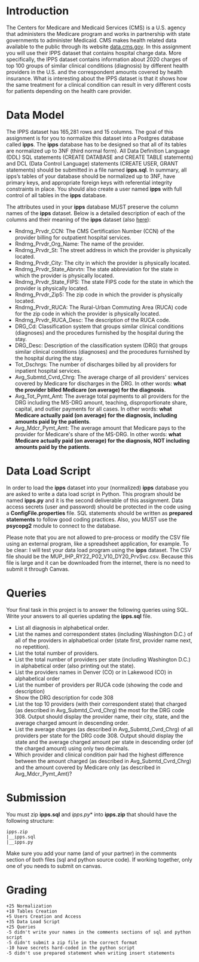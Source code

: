# Introduction

The Centers for Medicare and Medicaid Services (CMS) is a U.S. agency that administers the Medicare program and works in partnership with state governments to administer Medicaid. CMS makes health related data available to the public through its website [data.cms.gov](https://data.cms.gov). In this assignment you will use their IPPS dataset that contains hospital charge data. More specifically, the IPPS dataset contains information about 2020 charges of top 100 groups of similar clinical conditions (diagnosis) by different health providers in the U.S. and the correspondent amounts covered by health insurance.  What is interesting about the IPPS dataset is that it shows how the same treatment for a clinical condition can result in very different costs for patients depending on the health care provider. 

# Data Model 

The IPPS dataset has 165,281 rows and 15 columns.  The goal of this assignment is for you to normalize this dataset into a Postgres database called **ipps**. The **ipps** database has to be designed so that all of its tables are normalized up to 3NF (third normal form). All Data Definition Language (DDL) SQL statements (CREATE DATABASE and CREATE TABLE statements) and DCL (Data Control Language) statements (CREATE USER, GRANT statements) should be submitted in a file named **ipps.sql**.  In summary, all ipps’s tables of your database should be normalized up to 3NF, have primary keys, and appropriate foreign keys with referential integrity constraints in place. You should also create a user named **ipps** with full control of all tables in the **ipps** database.  

The attributes used in your **ipps** database MUST preserve the column names of the **ipps** dataset. Below is a detailed description of each of the columns and their meaning of the **ipps** dataset (also [here](https://data.cms.gov/resources/medicare-inpatient-hospitals-by-provider-and-service-data-dictionary)): 

* Rndrng_Prvdr_CCN: The CMS Certification Number (CCN) of the provider billing for outpatient hospital services.
* Rndrng_Prvdr_Org_Name: The name of the provider.
* Rndrng_Prvdr_St: The street address in which the provider is physically located.
* Rndrng_Prvdr_City: The city in which the provider is physically located.
* Rndrng_Prvdr_State_Abrvtn: The state abbreviation for the state in which the provider is physically located.
* Rndrng_Prvdr_State_FIPS: The state FIPS code for the state in which the provider is physically located.
* Rndrng_Prvdr_Zip5: The zip code in which the provider is physically located.
* Rndrng_Prvdr_RUCA: The Rural-Urban Commuting Area (RUCA) code for the zip code in which the provider is physically located.
* Rndrng_Prvdr_RUCA_Desc: The description of the RUCA code.
* DRG_Cd: Classification system that groups similar clinical conditions (diagnoses) and the procedures furnished by the hospital during the stay.
* DRG_Desc: Description of the classification system (DRG) that groups similar clinical conditions (diagnoses) and the procedures furnished by the hospital during the stay.
* Tot_Dschrgs: The number of discharges billed by all providers for inpatient hospital services.
* Avg_Submtd_Cvrd_Chrg: The average charge of all providers' services covered by Medicare for discharges in the DRG. In other words: **what the provider billed Medicare (on average) for the diagnosis**.  
* Avg_Tot_Pymt_Amt: The average total payments to all providers for the DRG including the MS-DRG amount, teaching,  disproportionate share, capital, and outlier payments for all cases. In other words: **what Medicare actually paid (on average) for the diagnosis, including amounts paid by the patients**. 
* Avg_Mdcr_Pymt_Amt: The average amount that Medicare pays to the provider for Medicare's share of the MS-DRG. In other words: **what Medicare actually paid (on average) for the diagnosis, NOT including amounts paid by the patients**.

# Data Load Script

In order to load the **ipps** dataset into your (normalized) **ipps** database you are asked to write a data load script in Python. This program should be named **ipps.py** and it is the second deliverable of this assignment. Data access secrets (user and password) should be protected in the code using a **ConfigFile.properties** file. SQL statements should be written as **prepared statements** to follow good coding practices. Also, you MUST use the **psycopg2** module to connect to the database. 

Please note that you are not allowed to pre-process or modify the CSV file using an external program, like a spreadsheet application, for example.  To be clear: I will test your data load program using the **ipps** dataset. The CSV file should be the MUP_IHP_RY22_P02_V10_DY20_PrvSvc.csv. Because this file is large and it can be downloaded from the internet, there is no need to submit it through Canvas.  

# Queries 
 
Your final task in this project is to answer the following queries using SQL. Write your answers to all queries updating the **ipps.sql** file.  

* List all diagnosis in alphabetical order.    
* List the names and correspondent states (including Washington D.C.) of all of the providers in alphabetical order (state first, provider name next, no repetition).    
* List the total number of providers.   
* List the total number of providers per state (including Washington D.C.) in alphabetical order (also printing out the state).    
* List the providers names in Denver (CO) or in Lakewood (CO) in alphabetical order  
* List the number of providers per RUCA code (showing the code and description) 
* Show the DRG description for code 308 
* List the top 10 providers (with their correspondent state) that charged (as described in Avg_Submtd_Cvrd_Chrg) the most for the DRG code 308. Output should display the provider name, their city, state, and the average charged amount in descending order.   
* List the average charges (as described in Avg_Submtd_Cvrd_Chrg) of all providers per state for the DRG code 308. Output should display the state and the average charged amount per state in descending order (of the charged amount) using only two decimals.    
* Which provider and clinical condition pair had the highest difference between the amount charged (as described in Avg_Submtd_Cvrd_Chrg) and the amount covered by Medicare only (as described in Avg_Mdcr_Pymt_Amt)?   

# Submission 

You must zip **ipps.sql** and *ipps.py** into **ipps.zip** that should have the following structure: 

```
ipps.zip
|__ipps.sql
|__ipps.py
```

Make sure you add your name (and of your partner) in the comments section of both files (sql and python source code).  If working together, only one of you needs to submit on canvas. 

# Grading 

```
+25 Normalization
+10 Tables Creation
+5 Users Creation and Access 
+35 Data Load Script
+25 Queries
-5 didn't write your names in the comments sections of sql and python script
-5 didn't submit a zip file in the correct format
-10 have secrets hard-coded in the python script
-5 didn't use prepared statement when writing insert statements
```